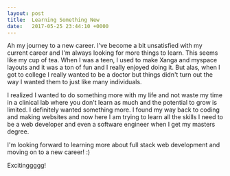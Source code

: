 ```yaml
---
layout: post
title:  Learning Something New
date:   2017-05-25 23:44:10 +0000
---
```



Ah my journey to a new career. I've become a bit unsatisfied with my current career and I'm always looking for more things to learn. This seems like my cup of tea. When I was a teen, I used to make Xanga and myspace layouts and it was a ton of fun and I really enjoyed doing it. But alas, when I got to college I really wanted to be a doctor but things didn't turn out the way I wanted them to just like many individuals.

I realized I wanted to do something more with my life and not waste my time in a clinical lab where you don't learn as much and the potential to grow is limited. I definitely wanted something more. I found my way back to coding and making websites and now here I am trying to learn all the skills I need to be a web developer and even a software engineer when I get my masters degree.

I'm looking forward to learning more about full stack web development and moving on to a new career! :)

Excitinggggg!
